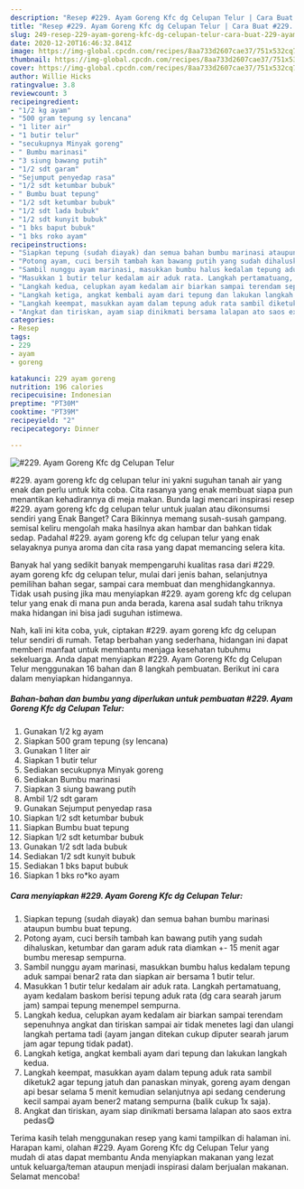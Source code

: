 ```yaml
---
description: "Resep #229. Ayam Goreng Kfc dg Celupan Telur | Cara Buat #229. Ayam Goreng Kfc dg Celupan Telur Yang Bisa Manjain Lidah"
title: "Resep #229. Ayam Goreng Kfc dg Celupan Telur | Cara Buat #229. Ayam Goreng Kfc dg Celupan Telur Yang Bisa Manjain Lidah"
slug: 249-resep-229-ayam-goreng-kfc-dg-celupan-telur-cara-buat-229-ayam-goreng-kfc-dg-celupan-telur-yang-bisa-manjain-lidah
date: 2020-12-20T16:46:32.841Z
image: https://img-global.cpcdn.com/recipes/8aa733d2607cae37/751x532cq70/229-ayam-goreng-kfc-dg-celupan-telur-foto-resep-utama.jpg
thumbnail: https://img-global.cpcdn.com/recipes/8aa733d2607cae37/751x532cq70/229-ayam-goreng-kfc-dg-celupan-telur-foto-resep-utama.jpg
cover: https://img-global.cpcdn.com/recipes/8aa733d2607cae37/751x532cq70/229-ayam-goreng-kfc-dg-celupan-telur-foto-resep-utama.jpg
author: Willie Hicks
ratingvalue: 3.8
reviewcount: 3
recipeingredient:
- "1/2 kg ayam"
- "500 gram tepung sy lencana"
- "1 liter air"
- "1 butir telur"
- "secukupnya Minyak goreng"
- " Bumbu marinasi"
- "3 siung bawang putih"
- "1/2 sdt garam"
- "Sejumput penyedap rasa"
- "1/2 sdt ketumbar bubuk"
- " Bumbu buat tepung"
- "1/2 sdt ketumbar bubuk"
- "1/2 sdt lada bubuk"
- "1/2 sdt kunyit bubuk"
- "1 bks baput bubuk"
- "1 bks roko ayam"
recipeinstructions:
- "Siapkan tepung (sudah diayak) dan semua bahan bumbu marinasi ataupun bumbu buat tepung."
- "Potong ayam, cuci bersih tambah kan bawang putih yang sudah dihaluskan, ketumbar dan garam aduk rata diamkan +- 15 menit agar bumbu meresap sempurna."
- "Sambil nunggu ayam marinasi, masukkan bumbu halus kedalam tepung aduk sampai benar2 rata dan siapkan air bersama 1 butir telur."
- "Masukkan 1 butir telur kedalam air aduk rata. Langkah pertamatuang, ayam kedalam baskom berisi tepung aduk rata (dg cara searah jarum jam) sampai tepung menempel sempurna."
- "Langkah kedua, celupkan ayam kedalam air biarkan sampai terendam sepenuhnya angkat dan tiriskan sampai air tidak menetes lagi dan ulangi langkah pertama tadi (ayam jangan ditekan cukup diputer searah jarum jam agar tepung tidak padat)."
- "Langkah ketiga, angkat kembali ayam dari tepung dan lakukan langkah kedua."
- "Langkah keempat, masukkan ayam dalam tepung aduk rata sambil diketuk2 agar tepung jatuh dan panaskan minyak, goreng ayam dengan api besar selama 5 menit kemudian selanjutnya api sedang cenderung kecil sampai ayam bener2 matang sempurna (balik cukup 1x saja)."
- "Angkat dan tiriskan, ayam siap dinikmati bersama lalapan ato saos extra pedas😋"
categories:
- Resep
tags:
- 229
- ayam
- goreng

katakunci: 229 ayam goreng 
nutrition: 196 calories
recipecuisine: Indonesian
preptime: "PT30M"
cooktime: "PT39M"
recipeyield: "2"
recipecategory: Dinner

---
```



![#229. Ayam Goreng Kfc dg Celupan Telur](https://img-global.cpcdn.com/recipes/8aa733d2607cae37/751x532cq70/229-ayam-goreng-kfc-dg-celupan-telur-foto-resep-utama.jpg)


#229. ayam goreng kfc dg celupan telur ini yakni suguhan tanah air yang enak dan perlu untuk kita coba. Cita rasanya yang enak membuat siapa pun menantikan kehadirannya di meja makan.
Bunda lagi mencari inspirasi resep #229. ayam goreng kfc dg celupan telur untuk jualan atau dikonsumsi sendiri yang Enak Banget? Cara Bikinnya memang susah-susah gampang. semisal keliru mengolah maka hasilnya akan hambar dan bahkan tidak sedap. Padahal #229. ayam goreng kfc dg celupan telur yang enak selayaknya punya aroma dan cita rasa yang dapat memancing selera kita.

Banyak hal yang sedikit banyak mempengaruhi kualitas rasa dari #229. ayam goreng kfc dg celupan telur, mulai dari jenis bahan, selanjutnya pemilihan bahan segar, sampai cara membuat dan menghidangkannya. Tidak usah pusing jika mau menyiapkan #229. ayam goreng kfc dg celupan telur yang enak di mana pun anda berada, karena asal sudah tahu triknya maka hidangan ini bisa jadi suguhan istimewa.




Nah, kali ini kita coba, yuk, ciptakan #229. ayam goreng kfc dg celupan telur sendiri di rumah. Tetap berbahan yang sederhana, hidangan ini dapat memberi manfaat untuk membantu menjaga kesehatan tubuhmu sekeluarga. Anda dapat menyiapkan #229. Ayam Goreng Kfc dg Celupan Telur menggunakan 16 bahan dan 8 langkah pembuatan. Berikut ini cara dalam menyiapkan hidangannya.

<!--inarticleads1-->

##### Bahan-bahan dan bumbu yang diperlukan untuk pembuatan #229. Ayam Goreng Kfc dg Celupan Telur:

1. Gunakan 1/2 kg ayam
1. Siapkan 500 gram tepung (sy lencana)
1. Gunakan 1 liter air
1. Siapkan 1 butir telur
1. Sediakan secukupnya Minyak goreng
1. Sediakan  Bumbu marinasi
1. Siapkan 3 siung bawang putih
1. Ambil 1/2 sdt garam
1. Gunakan Sejumput penyedap rasa
1. Siapkan 1/2 sdt ketumbar bubuk
1. Siapkan  Bumbu buat tepung
1. Siapkan 1/2 sdt ketumbar bubuk
1. Gunakan 1/2 sdt lada bubuk
1. Sediakan 1/2 sdt kunyit bubuk
1. Sediakan 1 bks baput bubuk
1. Siapkan 1 bks ro*ko ayam




<!--inarticleads2-->

##### Cara menyiapkan #229. Ayam Goreng Kfc dg Celupan Telur:

1. Siapkan tepung (sudah diayak) dan semua bahan bumbu marinasi ataupun bumbu buat tepung.
1. Potong ayam, cuci bersih tambah kan bawang putih yang sudah dihaluskan, ketumbar dan garam aduk rata diamkan +- 15 menit agar bumbu meresap sempurna.
1. Sambil nunggu ayam marinasi, masukkan bumbu halus kedalam tepung aduk sampai benar2 rata dan siapkan air bersama 1 butir telur.
1. Masukkan 1 butir telur kedalam air aduk rata. Langkah pertamatuang, ayam kedalam baskom berisi tepung aduk rata (dg cara searah jarum jam) sampai tepung menempel sempurna.
1. Langkah kedua, celupkan ayam kedalam air biarkan sampai terendam sepenuhnya angkat dan tiriskan sampai air tidak menetes lagi dan ulangi langkah pertama tadi (ayam jangan ditekan cukup diputer searah jarum jam agar tepung tidak padat).
1. Langkah ketiga, angkat kembali ayam dari tepung dan lakukan langkah kedua.
1. Langkah keempat, masukkan ayam dalam tepung aduk rata sambil diketuk2 agar tepung jatuh dan panaskan minyak, goreng ayam dengan api besar selama 5 menit kemudian selanjutnya api sedang cenderung kecil sampai ayam bener2 matang sempurna (balik cukup 1x saja).
1. Angkat dan tiriskan, ayam siap dinikmati bersama lalapan ato saos extra pedas😋




Terima kasih telah menggunakan resep yang kami tampilkan di halaman ini. Harapan kami, olahan #229. Ayam Goreng Kfc dg Celupan Telur yang mudah di atas dapat membantu Anda menyiapkan makanan yang lezat untuk keluarga/teman ataupun menjadi inspirasi dalam berjualan makanan. Selamat mencoba!
